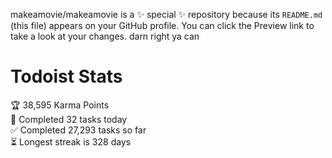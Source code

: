 makeamovie/makeamovie is a ✨ special ✨ repository because its `README.md` (this file) appears on your GitHub profile.
You can click the Preview link to take a look at your changes. darn right ya can

# Todoist Stats

<!-- TODO-IST:START -->
🏆  38,595 Karma Points           
🌸  Completed 32 tasks today           
✅  Completed 27,293 tasks so far           
⏳  Longest streak is 328 days
<!-- TODO-IST:END -->